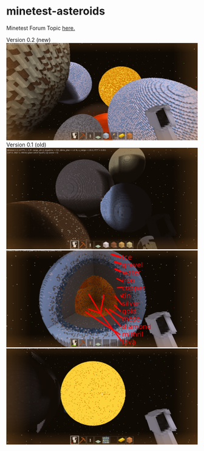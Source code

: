 # minetest-asteroids
Minetest Forum Topic 
[here.](https://forum.minetest.net/viewtopic.php?f=9&t=15933)

Version 0.2 (new)
![alt text](https://github.com/cpdef/minetest-asteroids/blob/master/planets2.png)
Version 0.1 (old)
![alt text](https://github.com/cpdef/minetest-asteroids/blob/master/all_planets.png)
![alt text](https://github.com/cpdef/minetest-asteroids/blob/master/core.png)
![alt text](https://github.com/cpdef/minetest-asteroids/blob/master/star.png)
